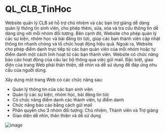 # QL_CLB_TinHoc
  Website quản lý CLB sẽ hỗ trợ chủ nhiệm và các bạn trợ giảng dễ dàng quản lý thông tin sinh viên, cho phép thêm, sửa, xóa và tra cứu thông tin dễ dàng ứng với mỗi nhóm đối tượng. Bên cạnh đó, Website cho phép quản lý các sự kiện, nhóm học và bài đăng tin tức, giúp các bạn thành viên cập nhật thông tin nhanh chóng và tổ chức hoạt động hiệu quả. Ngoài ra, Website cho phép điểm danh trực tiếp từ các bạn quản viên của mỗi nhóm hoặc tự điểm danh một cách linh hoạt từ các bạn thành viên. Website có chức năng báo cáo hoạt động của câu lạc bộ thông qua việc gửi mail. Đặc biệt, giao diện của trang Web phải thân thiện, dễ nhìn và dễ sử dụng để đáp ứng nhu cầu của người dùng.

Xây dựng một trang Web có các chức năng sau: 
- Quản lý thông tin của các bạn sinh viên
- Quản lý các sự kiện, nhóm học, bài đăng tin tức
- Có chức năng điểm danh các thành viên, tự điểm danh
- Chức năng báo cáo bằng cách gửi mail
- Phân quyền cho 3 nhóm đối tượng: Chủ nhiệm, Thành viên và Trợ giảng 
- Giao diện dễ nhìn, thân thiện và dễ sử dụng

![image](https://github.com/user-attachments/assets/ed55ee53-fb21-433b-8f00-f33f1dd1b4a7)


